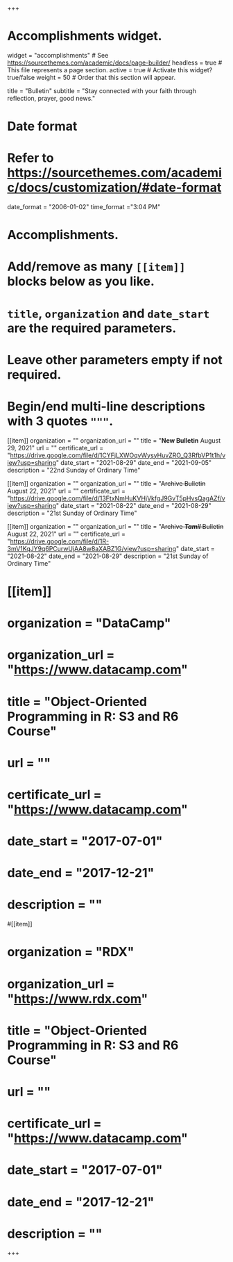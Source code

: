 +++
# Accomplishments widget.
widget = "accomplishments"  # See https://sourcethemes.com/academic/docs/page-builder/
headless = true  # This file represents a page section.
active = true  # Activate this widget? true/false
weight = 50  # Order that this section will appear.

title = "Bulletin"
subtitle = "Stay connected with your faith through reflection, prayer, good news."

# Date format
#   Refer to https://sourcethemes.com/academic/docs/customization/#date-format
date_format = "2006-01-02"
time_format ="3:04 PM"

# Accomplishments.
#   Add/remove as many `[[item]]` blocks below as you like.
#   `title`, `organization` and `date_start` are the required parameters.
#   Leave other parameters empty if not required.
#   Begin/end multi-line descriptions with 3 quotes `"""`.

[[item]]
  organization = ""
  organization_url = ""
  title = "**New Bulletin** August 29, 2021"
  url = ""
  certificate_url = "https://drive.google.com/file/d/1CYFjLXWOqvWysyHuvZRO_Q3RfbVP1t1h/view?usp=sharing"
  date_start = "2021-08-29"
  date_end = "2021-09-05"
  description = "22nd Sunday of Ordinary Time"
  
[[item]]
  organization = ""
  organization_url = ""
  title = "~~Archive Bulletin~~ August 22, 2021"
  url = ""
  certificate_url = "https://drive.google.com/file/d/13FtxNmHuKVHjVkfgJ9GvT5pHvsQagAZf/view?usp=sharing"
  date_start = "2021-08-22"
  date_end = "2021-08-29"
  description = "21st Sunday of Ordinary Time"

[[item]]
  organization = ""
  organization_url = ""
  title = "~~Archive ___Tamil___ Bulletin~~ August 22, 2021"
  url = ""
  certificate_url = "https://drive.google.com/file/d/1R-3mV1KqJY9q6PCurwUjAA8w8aXABZ1G/view?usp=sharing"
  date_start = "2021-08-22"
  date_end = "2021-08-29"
  description = "21st Sunday of Ordinary Time"


# [[item]]
#  organization = "DataCamp"
#  organization_url = "https://www.datacamp.com"
#  title = "Object-Oriented Programming in R: S3 and R6 Course"
#  url = ""
#  certificate_url = "https://www.datacamp.com"
#  date_start = "2017-07-01"
#  date_end = "2017-12-21"
#  description = ""

#[[item]]
#  organization = "RDX"
#  organization_url = "https://www.rdx.com"
#  title = "Object-Oriented Programming in R: S3 and R6 Course"
#  url = ""
#  certificate_url = "https://www.datacamp.com"
#  date_start = "2017-07-01"
#  date_end = "2017-12-21"
#  description = ""

+++
